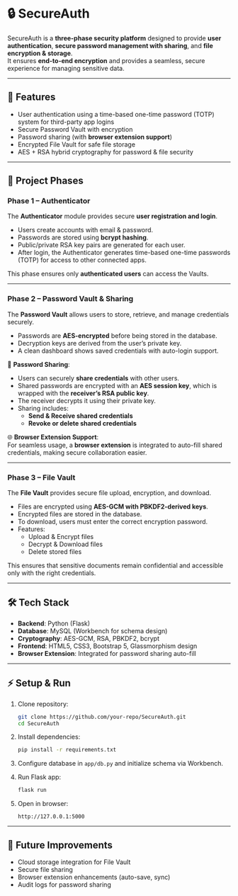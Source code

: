 # 🔒 SecureAuth

SecureAuth is a **three-phase security platform** designed to provide **user authentication**, **secure password management with sharing**, and **file encryption & storage**.  
It ensures **end-to-end encryption** and provides a seamless, secure experience for managing sensitive data.

---

## 🚀 Features
- User authentication using a time-based one-time password (TOTP) system for third-party app logins
- Secure Password Vault with encryption
- Password sharing (with **browser extension support**)
- Encrypted File Vault for safe file storage
- AES + RSA hybrid cryptography for password & file security

---

## 📂 Project Phases

### **Phase 1 – Authenticator**
The **Authenticator** module provides secure **user registration and login**.  
- Users create accounts with email & password.  
- Passwords are stored using **bcrypt hashing**.  
- Public/private RSA key pairs are generated for each user.  
- After login, the Authenticator generates time-based one-time passwords (TOTP) for access to other connected apps. 

This phase ensures only **authenticated users** can access the Vaults.

---

### **Phase 2 – Password Vault & Sharing**
The **Password Vault** allows users to store, retrieve, and manage credentials securely.  
- Passwords are **AES-encrypted** before being stored in the database.  
- Decryption keys are derived from the user’s private key.  
- A clean dashboard shows saved credentials with auto-login support.

🔑 **Password Sharing**:
- Users can securely **share credentials** with other users.  
- Shared passwords are encrypted with an **AES session key**, which is wrapped with the **receiver’s RSA public key**.  
- The receiver decrypts it using their private key.  
- Sharing includes:
  - **Send & Receive shared credentials**  
  - **Revoke or delete shared credentials**  

🌐 **Browser Extension Support**:  
For seamless usage, a **browser extension** is integrated to auto-fill shared credentials, making secure collaboration easier.

---

### **Phase 3 – File Vault**
The **File Vault** provides secure file upload, encryption, and download.  
- Files are encrypted using **AES-GCM with PBKDF2-derived keys**.  
- Encrypted files are stored in the database.  
- To download, users must enter the correct encryption password.  
- Features:
  - Upload & Encrypt files
  - Decrypt & Download files
  - Delete stored files  

This ensures that sensitive documents remain confidential and accessible only with the right credentials.

---

## 🛠️ Tech Stack
- **Backend**: Python (Flask)  
- **Database**: MySQL (Workbench for schema design)  
- **Cryptography**: AES-GCM, RSA, PBKDF2, bcrypt  
- **Frontend**: HTML5, CSS3, Bootstrap 5, Glassmorphism design  
- **Browser Extension**: Integrated for password sharing auto-fill  

---

## ⚡ Setup & Run

1. Clone repository:
   ```bash
   git clone https://github.com/your-repo/SecureAuth.git
   cd SecureAuth
   ```

2. Install dependencies:
   ```bash
   pip install -r requirements.txt
   ```

3. Configure database in `app/db.py` and initialize schema via Workbench.

4. Run Flask app:
   ```bash
   flask run
   ```

5. Open in browser:
   ```
   http://127.0.0.1:5000
   ```

---

## 📌 Future Improvements 
- Cloud storage integration for File Vault  
- Secure file sharing  
- Browser extension enhancements (auto-save, sync)  
- Audit logs for password sharing  
